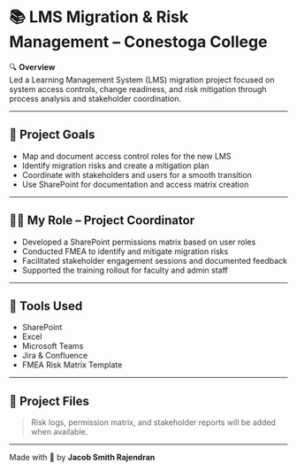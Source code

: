 # 📚 LMS Migration & Risk Management – Conestoga College

🔍 **Overview**  
Led a Learning Management System (LMS) migration project focused on system access controls, change readiness, and risk mitigation through process analysis and stakeholder coordination.

---

## 🔧 Project Goals  
- Map and document access control roles for the new LMS  
- Identify migration risks and create a mitigation plan  
- Coordinate with stakeholders and users for a smooth transition  
- Use SharePoint for documentation and access matrix creation

---

## 👨‍💼 My Role – Project Coordinator  
- Developed a SharePoint permissions matrix based on user roles  
- Conducted FMEA to identify and mitigate migration risks  
- Facilitated stakeholder engagement sessions and documented feedback  
- Supported the training rollout for faculty and admin staff

---

## 🧰 Tools Used  
- SharePoint  
- Excel  
- Microsoft Teams  
- Jira & Confluence  
- FMEA Risk Matrix Template

---

## 📁 Project Files  
> Risk logs, permission matrix, and stakeholder reports will be added when available.

---

Made with 📘 by **Jacob Smith Rajendran**
